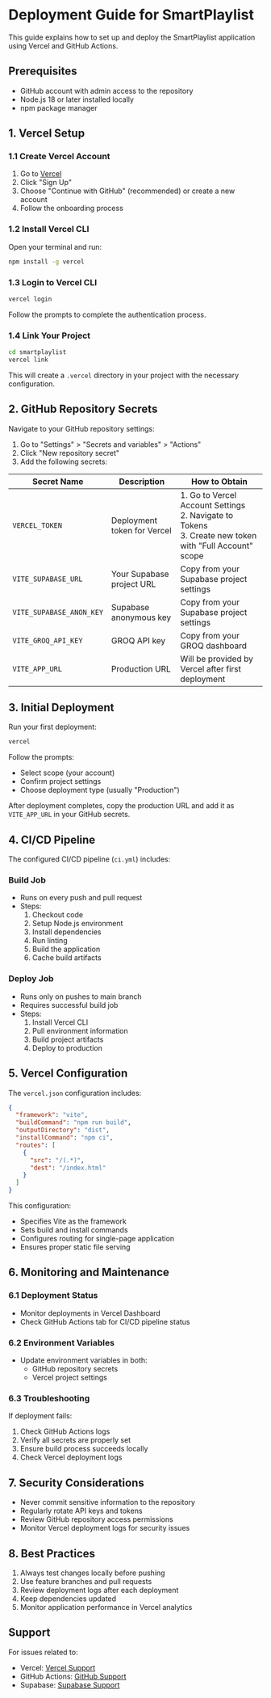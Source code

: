 # Deployment Guide for SmartPlaylist

This guide explains how to set up and deploy the SmartPlaylist application using Vercel and GitHub Actions.

## Prerequisites

- GitHub account with admin access to the repository
- Node.js 18 or later installed locally
- npm package manager

## 1. Vercel Setup

### 1.1 Create Vercel Account
1. Go to [Vercel](https://vercel.com)
2. Click "Sign Up"
3. Choose "Continue with GitHub" (recommended) or create a new account
4. Follow the onboarding process

### 1.2 Install Vercel CLI
Open your terminal and run:
```bash
npm install -g vercel
```

### 1.3 Login to Vercel CLI
```bash
vercel login
```
Follow the prompts to complete the authentication process.

### 1.4 Link Your Project
```bash
cd smartplaylist
vercel link
```
This will create a `.vercel` directory in your project with the necessary configuration.

## 2. GitHub Repository Secrets

Navigate to your GitHub repository settings:
1. Go to "Settings" > "Secrets and variables" > "Actions"
2. Click "New repository secret"
3. Add the following secrets:

| Secret Name | Description | How to Obtain |
|-------------|-------------|---------------|
| `VERCEL_TOKEN` | Deployment token for Vercel | 1. Go to Vercel Account Settings<br>2. Navigate to Tokens<br>3. Create new token with "Full Account" scope |
| `VITE_SUPABASE_URL` | Your Supabase project URL | Copy from your Supabase project settings |
| `VITE_SUPABASE_ANON_KEY` | Supabase anonymous key | Copy from your Supabase project settings |
| `VITE_GROQ_API_KEY` | GROQ API key | Copy from your GROQ dashboard |
| `VITE_APP_URL` | Production URL | Will be provided by Vercel after first deployment |

## 3. Initial Deployment

Run your first deployment:
```bash
vercel
```

Follow the prompts:
- Select scope (your account)
- Confirm project settings
- Choose deployment type (usually "Production")

After deployment completes, copy the production URL and add it as `VITE_APP_URL` in your GitHub secrets.

## 4. CI/CD Pipeline

The configured CI/CD pipeline (`ci.yml`) includes:

### Build Job
- Runs on every push and pull request
- Steps:
  1. Checkout code
  2. Setup Node.js environment
  3. Install dependencies
  4. Run linting
  5. Build the application
  6. Cache build artifacts

### Deploy Job
- Runs only on pushes to main branch
- Requires successful build job
- Steps:
  1. Install Vercel CLI
  2. Pull environment information
  3. Build project artifacts
  4. Deploy to production

## 5. Vercel Configuration

The `vercel.json` configuration includes:
```json
{
  "framework": "vite",
  "buildCommand": "npm run build",
  "outputDirectory": "dist",
  "installCommand": "npm ci",
  "routes": [
    {
      "src": "/(.*)",
      "dest": "/index.html"
    }
  ]
}
```

This configuration:
- Specifies Vite as the framework
- Sets build and install commands
- Configures routing for single-page application
- Ensures proper static file serving

## 6. Monitoring and Maintenance

### 6.1 Deployment Status
- Monitor deployments in Vercel Dashboard
- Check GitHub Actions tab for CI/CD pipeline status

### 6.2 Environment Variables
- Update environment variables in both:
  - GitHub repository secrets
  - Vercel project settings

### 6.3 Troubleshooting
If deployment fails:
1. Check GitHub Actions logs
2. Verify all secrets are properly set
3. Ensure build process succeeds locally
4. Check Vercel deployment logs

## 7. Security Considerations

- Never commit sensitive information to the repository
- Regularly rotate API keys and tokens
- Review GitHub repository access permissions
- Monitor Vercel deployment logs for security issues

## 8. Best Practices

1. Always test changes locally before pushing
2. Use feature branches and pull requests
3. Review deployment logs after each deployment
4. Keep dependencies updated
5. Monitor application performance in Vercel analytics

## Support

For issues related to:
- Vercel: [Vercel Support](https://vercel.com/support)
- GitHub Actions: [GitHub Support](https://support.github.com)
- Supabase: [Supabase Support](https://supabase.com/support) 